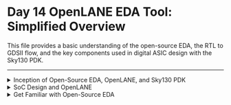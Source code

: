 # Day 14 OpenLANE EDA Tool: Simplified Overview

This file provides a basic understanding of the open-source EDA, the RTL to GDSII flow, and the key components used in digital ASIC design with the Sky130 PDK.

---

<details>
<summary>Inception of Open-Source EDA, OpenLANE, and Sky130 PDK</summary>

#### How to Talk to Computers


- **QFN-48 Package**: Outer part of a chip for connecting to the outside world.
<img width="416" alt="Screenshot 2024-11-15 at 3 42 19 PM" src="https://github.com/user-attachments/assets/e866dfb1-e6e1-4790-9c68-59c1ff2b660d">
<img width="791" alt="Screenshot 2024-11-15 at 3 42 30 PM" src="https://github.com/user-attachments/assets/b75909ff-c09d-4b36-98e4-0d1e45943cc2">

- **Chip**: Contains pads and the core (where digital logic resides
<img width="699" alt="Screenshot 2024-11-15 at 3 42 46 PM" src="https://github.com/user-attachments/assets/9ca6fb7c-b1dc-4f17-b1f2-a0971976f12e">
<img width="560" alt="Screenshot 2024-11-15 at 3 42 57 PM" src="https://github.com/user-attachments/assets/8a8ffbc9-1c6e-44b2-8ff6-8f0a8a8af30a">

- **IP (Intellectual Property)**: Pre-designed, reusable circuit blocks.
  - **Soft IP**: Synthesizable HDL code.
  - **Hard IP**: Fixed, pre-verified layout designs.
  - **Firm IP**: A mix of soft and hard IP.
<img width="477" alt="Screenshot 2024-11-15 at 3 44 53 PM" src="https://github.com/user-attachments/assets/7612eee1-420a-49b9-a48f-7242cd2571d7">


#### Introduction to RISC-V
- A processor architecture implemented using HDLs like Verilog.
- Programs are compiled from C to assembly, then to binary for execution.
<img width="875" alt="Screenshot 2024-11-15 at 3 53 24 PM" src="https://github.com/user-attachments/assets/a439df06-e183-4db1-accd-bd4c5b88a7de">
<img width="982" alt="Screenshot 2024-11-15 at 3 54 39 PM" src="https://github.com/user-attachments/assets/7271f0ae-757e-4c09-bdc9-04e877beb038">
<img width="982" alt="Screenshot 2024-11-15 at 3 55 06 PM" src="https://github.com/user-attachments/assets/206bd345-0c3b-418a-9c78-2ec7673f09b1">


#### From Software Applications to Hardware
- Applications (e.g., Microsoft Excel) run through system software:
  - **Compiler**: Converts high-level code to hardware instructions.
  - **Assembler**: Converts instructions to machine-readable binary.
<img width="980" alt="Screenshot 2024-11-15 at 3 56 23 PM" src="https://github.com/user-attachments/assets/65bbb347-df5c-4933-affe-2a07ced7762b">
<img width="914" alt="Screenshot 2024-11-15 at 3 57 12 PM" src="https://github.com/user-attachments/assets/a017f97d-aa1b-455e-9056-2679ebe33d2a">
<img width="985" alt="Screenshot 2024-11-15 at 3 59 00 PM" src="https://github.com/user-attachments/assets/997200b1-fe00-4d6b-b25a-0429aa75607c">


</details>

<details>
<summary>SoC Design and OpenLANE</summary>

### Components of Digital ASIC Design

In digital ASIC design, three key components play a crucial role: **RTL**, **EDA tools**, and **PDK**.

<img width="559" alt="Screenshot 2024-11-15 at 5 15 06 PM" src="https://github.com/user-attachments/assets/2302a238-ea24-4c88-8e1c-079990bc74db">

#### **1. RTL (Register Transfer Level)**
RTL represents the hardware design's functional description written in high-level hardware description languages like Verilog or VHDL. It describes the digital circuits in terms of data flow between registers and logical operations.

- **Sources of RTL**:
  - [LibreCores](https://librecores.org): Open community for hardware IPs.
  - [OpenCores](https://opencores.org): Repository for open-source RTL projects.
  - [GitHub](https://github.com): Platform to find numerous RTL designs shared by developers worldwide.

#### **2. EDA (Electronic Design Automation) Tools**
EDA tools are software applications used for designing, simulating, verifying, and synthesizing digital circuits. Open-source EDA tools like **OpenLANE** streamline the RTL to GDSII design process.

#### **3. PDK (Process Design Kit)**
PDK acts as the bridge between chip designers and the semiconductor fabrication facilities (FABs). It provides all the necessary rules, files, and resources needed to design manufacturable chips.

- **Definition**:
  - During the early days of IC design ("age of Gods"), chip design was tightly integrated with proprietary manufacturing processes.
  - Pioneers like Lynn Conway and Carver Mead introduced the concept of separating design from technology, leading to the evolution of pure-play fabs (independent manufacturers) and fabless design companies.
  - The PDK represents the interface between the FAB and designers, enabling this separation.

- **Open-Source PDK Example**:
  - [Google Skywater 130nm PDK](https://github.com/google/skywater-pdk): Open-source production PDK for the 130nm process node.

#### **Is 130nm Old?**
Yes, 130nm is considered an older technology node, but it is still widely used for educational, research, and low-cost applications.

#### **Is 130nm Fast?**
Yes, despite being older:
- **Intel's Pentium 4 Extreme Edition (2004)** achieved 3.46 GHz using 130nm technology.
<img width="149" alt="Screenshot 2024-11-15 at 5 11 54 PM" src="https://github.com/user-attachments/assets/11f75594-5d0a-4c5b-9f6a-ffb8678b0903">

- **OSU Research** reported a post-layout clock frequency of 327 MHz for a single-cycle RV32 CPU on 130nm, with potential for >1 GHz in a pipelined design.
<img width="602" alt="Screenshot 2024-11-15 at 5 12 03 PM" src="https://github.com/user-attachments/assets/2dc39846-19b2-4a5f-bd54-0a576e2a0430">

---

### ASIC Design Flow (RTL to GDSII)

<img width="414" alt="Screenshot 2024-11-15 at 5 16 22 PM" src="https://github.com/user-attachments/assets/0893d67a-76a2-43b2-8caf-ca706dff1768">

1. **Synthesis**: Transform RTL code into a gate-level netlist.
2. **Floor/Power Planning**: Organize functional blocks and design the power distribution network.
3. **Placement**: Determine the exact positions of standard cells and macros.
   - **Global Placement**: Approximate positioning of cells.
   - **Detailed Placement**: Final legal positioning of cells.
4. **Clock Tree Synthesis (CTS)**: Design the clock distribution network for synchronized operation.
5. **Routing**: Connect the placed cells using metal layers.
6. **Sign-Off**: Perform final verification checks before fabrication.


#### PDK Key Components
- **Technology Files**: Define process parameters.
- **Design Rules**: Guidelines for manufacturability.
- **Device Models**: SPICE models for simulation.
- **Standard Cell Libraries**: Basic building blocks.
- **IO Libraries**: For communication with the external world.
- **Memory Compilers**: Tools for creating memory blocks.

#### Simplified RTL to GDSII Flow

### Key Components of ASIC Design

#### **Technology Files**:
These define the physical and electrical parameters of the semiconductor process. They include the layer stack, design rules, and process variations.

#### **Design Rules**:
Guidelines that ensure the manufacturability of a design. They include constraints like minimum width, spacing, and enclosure for different layers and features, making sure that the chip can be successfully fabricated.

#### **Device Models**:
SPICE (Simulation Program with Integrated Circuit Emphasis) models are used for simulating the behavior of devices like transistors, capacitors, and resistors under different operating conditions.

#### **Standard Cell Libraries (SCL)**:
These are collections of pre-designed and characterized logic gates (AND, OR, NOT), flip-flops, and other essential components used to build complex digital circuits.

#### **IO Libraries**:
These libraries contain pre-designed input/output (I/O) cells that allow communication between the chip and the outside world. They include various types of I/O cells like power pads and analog interfaces.

#### **Memory Compilers**:
These tools are used to generate customized memory blocks (e.g., SRAM, ROM) based on specific design requirements, allowing for flexibility and optimization.

---

### **Synthesis**
Synthesis is the process of converting **RTL** (Register Transfer Level) code into a gate-level netlist using components from the **Standard Cell Library (SCL)**. The result is a functional representation of the circuit, mapped onto physical components.

<img width="899" alt="Screenshot 2024-11-15 at 5 18 15 PM" src="https://github.com/user-attachments/assets/9943eb9d-9d04-4510-9d15-7d1986460cef">

- **Standard Cells**: Have a regular, predefined layout.
- Each standard cell can have multiple views/models:
  - **Electrical Model**: Describes how the cell behaves electrically.
  - **HDL Model**: Describes the functionality of the cell in hardware description languages (Verilog/VHDL).
  - **SPICE Model**: Simulates the electrical behavior in detail.
  - **Layout Models**: Include abstract and detailed views, showing how the cell fits into the physical design.
<img width="349" alt="Screenshot 2024-11-15 at 5 18 43 PM" src="https://github.com/user-attachments/assets/6f0cc644-1cb0-4eb4-93b7-e49bbc05e773">
---

### **Floor and Power Planning**

#### **Chip Floor-Planning**:
In this step, the chip die is partitioned into different system building blocks, and the **I/O pads** (pads used for external connections) are placed.

<img width="867" alt="Screenshot 2024-11-15 at 5 20 45 PM" src="https://github.com/user-attachments/assets/c0bb4baa-e18c-428e-9174-68a77a8f1b6f">

#### **Macro Floor-Planning**:
This focuses on defining the **dimensions**, **pin locations**, and **row definitions** for the macros used in the design.

<img width="277" alt="Screenshot 2024-11-15 at 5 21 09 PM" src="https://github.com/user-attachments/assets/8f10c98d-da7c-4445-af4e-f65709d11059">

#### **Power Planning**:
Power planning involves designing the distribution of power throughout the chip, ensuring that all components receive sufficient and stable power. This includes defining the power grid and routing the necessary metal layers to distribute power efficiently.

<img width="502" alt="Screenshot 2024-11-15 at 5 21 57 PM" src="https://github.com/user-attachments/assets/6f0b55fe-46ee-4fe4-905c-ba24b8aefd2b">

---

### **Placement**
Placement involves placing the standard cells on the floorplan rows, aligning them with designated sites. Placement is done in two main steps:

<img width="716" alt="Screenshot 2024-11-15 at 5 23 10 PM" src="https://github.com/user-attachments/assets/cf8178d6-aff6-4ce6-aecb-3f3c83d1fea7">

- **Global Placement**: Places cells in approximate positions.
- **Detailed Placement**: Fine-tunes the placement to ensure legal positioning of cells and optimization of area, power, and timing.

<img width="620" alt="Screenshot 2024-11-15 at 5 25 51 PM" src="https://github.com/user-attachments/assets/dabae384-194d-4324-b4be-a1a33b22199e">

---

### **Clock Tree Synthesis (CTS)**
Clock Tree Synthesis is responsible for creating a **clock distribution network** that ensures all sequential elements (e.g., flip-flops) receive a synchronized clock signal. The goal is to minimize clock skew, which is the difference in timing of the clock signal at various parts of the chip. Achieving zero skew is difficult, but minimizing it is critical.
- The clock distribution network is usually structured as a tree (H-tree, X-tree, etc.).

<img width="258" alt="Screenshot 2024-11-15 at 5 26 26 PM" src="https://github.com/user-attachments/assets/0545e625-08ad-4943-b8e5-823529f3a864">

---

### **Routing**
Routing implements the interconnects between placed cells using the available metal layers. A **routing grid** is established for the chip, and the metal tracks are used to create the physical connections between cells.
- **Global Routing**: Generates routing guides that show the preferred routing paths.
- **Detailed Routing**: Uses the global routing guides to implement the actual wiring between the cells.

 <img width="778" alt="Screenshot 2024-11-15 at 5 27 02 PM" src="https://github.com/user-attachments/assets/888ab9b0-2cfd-492d-8936-5d084159a0e2">

---

### **Sign-Off**
At this stage, various physical and timing verifications are performed to ensure that the design is ready for fabrication.

#### **Physical Verifications**:
- **Design Rule Checking (DRC)**: Ensures that the design adheres to the manufacturing process's design rules.
- **Layout vs. Schematic (LVS)**: Verifies that the layout matches the schematic and that the design functions as intended.

#### **Timing Verification**:
- **Static Timing Analysis (STA)**: Ensures that the chip meets the required timing constraints, like ensuring data paths between registers are fast enough for the clock frequency.

---

### Introduction to OpenLANE and Strive Chipsets

#### **OpenLANE**
OpenLANE began as an open-source flow designed for a true open-source tape-out experiment. It provides a complete digital ASIC design flow, enabling users to design chips with open-source tools and resources. OpenLANE supports the SkyWater 130nm Open PDK (Process Design Kit), allowing users to design ASICs using a freely available process.

The flow is containerized for ease of use and designed to be functional out of the box. It is designed to produce clean GDSII files with no human intervention, ensuring that there are no LVS (Layout vs. Schematic) or DRC (Design Rule Checking) violations. The flow is continually improved, and new design examples are added regularly.

<img width="858" alt="Screenshot 2024-11-15 at 5 54 46 PM" src="https://github.com/user-attachments/assets/14e2a7dc-089b-4e8c-ba16-638b72545b99">

#### **Strive SoC Family**
The Strive family is a collection of open-source SoCs (System on Chips), designed to support the OpenLANE flow. Strive SoCs aim to provide a completely open ecosystem for hardware design, supporting Open PDK, Open EDA (Electronic Design Automation), and Open RTL.

**Strive SoC Models:**
| SoC Model     | Features                                     |
|---------------|----------------------------------------------|
| **Strive**    | Sky130 SCL + Synthesized 1 Kbytes SRAM       |
| **Strive 2**  | Sky130 SCL + 1 Kbytes OpenRAM block          |
| **Strive 2a** | Strive 2 with a single chip core module      |
| **Strive 3**  | OSU SCL + Synthesized 1 Kbytes SRAM         |
| **Strive 5**  | Sky130 SCL + 8 x 1 Kbytes OpenRAM banks     |
| **Strive 6**  | Strive 2 with DFT (Design for Test)         |

#### **OpenLANE ASIC Flow**
The main goal of OpenLANE's ASIC flow is to produce a clean GDSII file with no human intervention. This means that the flow ensures:
- No LVS Violations
- No DRC Violations
- Timing Violations: Currently a work-in-progress

**Key Features of OpenLANE:**
- **Tuned for SkyWater 130nm Open PDK**: OpenLANE is optimized for the SkyWater 130nm open-source process, but it also supports other process nodes like XFAB180 and GF130G.
- **Containerized**: The flow comes in a containerized format, ensuring it works immediately without complicated setup. It also includes instructions for building and running the flow natively.
- **Macro and Chip Hardening**: OpenLANE can be used to harden macros and chips, making them ready for production.
- **Two Modes of Operation**:
  - **Design Space Exploration**: This mode provides a large number of design examples with configurations optimized for performance and area.
  - **43 Designs**: The flow currently includes 43 design examples, each with its best configuration. More examples are continuously being added.

<img width="901" alt="Screenshot 2024-11-15 at 5 51 41 PM" src="https://github.com/user-attachments/assets/a48f4024-19ca-45c3-902d-69db4010791a">

This open-source toolset ensures that users can design digital ASICs with minimal manual intervention, supporting a variety of use cases from basic exploration to complex chip design.

---

### Introduction to OpenLANE Detailed ASIC Design Flow

The OpenLANE ASIC design flow starts with RTL synthesis, where tools like **Yosys** and **ABC** are used to convert RTL (Register Transfer Level) code into a gate-level netlist.

#### **Synthesis Exploration:**
This phase generates reports that provide insights into the design’s performance, area, and power consumption.

<img width="836" alt="Screenshot 2024-11-15 at 5 59 35 PM" src="https://github.com/user-attachments/assets/dd44932d-9ab8-47e0-b832-6cc213b6293e">


**Design Exploration**:  
Used to evaluate different design configurations to optimize for various goals, such as power, performance, and area.
  
<img width="810" alt="Screenshot 2024-11-15 at 5 59 41 PM" src="https://github.com/user-attachments/assets/d169387e-3d42-40de-82cb-36e6c39a6efc">

#### **OpenLANE Regression Testing:**
The design exploration utility is also used for regression testing. OpenLANE runs on approximately 70 different designs and compares the results to previously known best configurations, ensuring consistency and reliability across different design iterations.

<img width="339" alt="Screenshot 2024-11-15 at 6 11 59 PM" src="https://github.com/user-attachments/assets/bf81cdaa-ee67-4663-b18e-dea9493cf53e">

#### **DFT (Design for Test):**
- **Scan Insertion**: Adds scan chains to the design for testing its functionality during manufacturing.
- **ATPG (Automatic Test Pattern Generation)**: Automatically generates test patterns to verify the functionality of the design.
- **Test Patterns Compaction**: Reduces the number of test patterns while maintaining fault coverage.
- **Fault Coverage**: Measures how well the generated tests cover potential faults in the design.
- **Fault Simulation**: Simulates potential faults to ensure the design works as expected.

<img width="870" alt="Screenshot 2024-11-15 at 6 01 14 PM" src="https://github.com/user-attachments/assets/ae7948a4-d21d-4d79-a4a1-a95a985e8d8b">


#### **Physical Implementation (Automated Place and Route):**
Physical implementation, also known as **Place and Route (PnR)**, involves the following steps:
- **Floor/Power Planning**: Defines the chip's layout and power distribution network.
- **End Decoupling Capacitors and Tap Cells Insertion**: Ensures the power network is stable and that the chip is properly grounded.
- **Placement (Global and Detailed)**: Places standard cells and macros onto the floorplan in two stages—global and detailed placement.
- **Post-Placement Optimization**: Refines placement to reduce wire lengths and improve performance.
- **Clock Tree Synthesis (CTS)**: Designs the clock network to synchronize the operation of sequential elements.
- **Routing (Global and Detailed)**: Routes the metal connections between placed cells in two stages—global routing and detailed routing.

These steps are all carried out using **OpenROAD**, a suite of open-source tools for physical design.


#### **Logic Equivalence Check (LEC):**
Every time the netlist is modified (e.g., during CTS or post-placement optimization), it is crucial to perform a **Logic Equivalence Check (LEC)** to verify that the function of the design has not changed. This is done using **Yosys** to ensure that modifications do not introduce logical errors.

#### **Dealing with Antenna Rules Violations:**
When a metal wire segment is fabricated, it can accumulate charge during the etching process, potentially damaging transistor gates. This phenomenon is known as **Antenna Effect**.

<img width="504" alt="Screenshot 2024-11-15 at 6 04 56 PM" src="https://github.com/user-attachments/assets/99bf61b7-497f-42f2-b819-9f0ebacf74fd">
<img width="604" alt="Screenshot 2024-11-15 at 6 06 02 PM" src="https://github.com/user-attachments/assets/f7e18852-f467-4381-bd3c-26c4bd650278">

To prevent this:
- A **Fake Antenna Diode** is added next to every cell input after placement.
- **Magic**, a layout verification tool, is used to run an **Antenna Checker** on the routed layout.
- If a violation is detected, the Fake Antenna Diode is replaced with a real one.

<img width="347" alt="Screenshot 2024-11-15 at 6 14 38 PM" src="https://github.com/user-attachments/assets/2eb1d07b-2d58-49ca-8c89-33599b6d7941">

#### **Physical Verification: DRC & LVS**
- **Design Rules Checking (DRC)**: Performed using **Magic** to ensure that the design meets all the manufacturing process rules.
- **LVS (Layout vs. Schematic)**: Ensures that the layout matches the original schematic design. This is done using **Magic** and **Netgen**.
- **SPICE Extraction**: Magic also extracts the SPICE model from the layout to simulate and verify the design’s electrical behavior.

![Physical Verification Image](image-link) <!-- Image for DRC and LVS -->

---

</details>

<details>
<summary>Get Familiar with Open-Source EDA</summary>

---

#### OpenLANE Directory Structure

The directory structure of OpenLANE is organized as follows:

`cd /Desktop/work/tools/openlane_working_dir/`
```txt
│
├── openlane/
│   └── (OpenLANE related tools and scripts)
│
└── pdks/
├── skywater-pdk/
│   └── (SkyWater 130nm PDK files)
│
├── open_pdks/
│   └── (General open-source PDKs for other technologies)
│
└── sky130A/
└── (Specific to SkyWater 130nm technology, contains design libraries
```

## Explanation of Each Directory and Its Contents

### **openlane/**

This directory contains the main OpenLANE tools and scripts for the digital ASIC design flow. It includes the following major components:
- **Synthesis tools** (e.g., Yosys, ABC)
- **Floorplanning and placement tools** (e.g., OpenROAD)
- **Routing tools** (e.g., OpenROAD routing)
- **Timing and verification tools** (e.g., OpenSTA)
- **Regression testing and design exploration tools**
- **Script and configuration files** for managing the entire design flow, from RTL to GDSII.

OpenLANE works by orchestrating these tools to automate the ASIC design flow, aiming to produce clean GDSII files with no human intervention. The **openlane/** folder acts as the core of the OpenLANE flow.

### **pdks/**

This directory contains the Process Design Kits (PDKs) needed for designing chips. These kits are specific to different foundries and process nodes, and they provide the necessary design rules, libraries, and resources to ensure that the designs are manufacturable.

#### **skywater-pdk/**

The **skywater-pdk/** directory contains the PDK for the **SkyWater 130nm** process. This directory includes:
- **Technology files**: Contain design rules and specifications for the 130nm process.
- **Standard cell libraries**: Pre-designed logic cells for digital designs.
- **Device models**: SPICE models used for simulations.
- **IO libraries**: Pre-designed I/O cells for communication between the chip and external components.
- **Memory compilers**: Tools for generating memory blocks (e.g., SRAM, ROM) for use in the design.

This PDK is critical for creating designs that are compatible with the SkyWater 130nm process.

#### **open_pdks/**

This directory holds general open-source PDKs for different technologies. These PDKs provide the basic components and design rules for various semiconductor processes. The **open_pdks/** folder may contain multiple subdirectories for different processes and technologies, which allows for flexible support of various design flows.

#### **sky130A/**

The **sky130A/** directory is specific to the **SkyWater 130nm** technology and contains important files and resources for this process node. It includes:
- **Design libraries**: Collections of pre-designed digital logic cells optimized for the SkyWater 130nm process.
- **Design rules**: Guidelines on minimum sizes, spacing, and other constraints for chip manufacturing at 130nm.
- **Process information**: Details on process technology, including transistor models and performance characteristics.

This directory is essential for ensuring that designs meet the requirements of the SkyWater 130nm foundry and that they are manufacturable using the corresponding technology.

---

#### Design Preparation

```
cd /Desktop/work/tools/openlane_working_dir/openlane`
docker
```
<img width="523" alt="Screenshot 2024-11-15 at 7 04 18 PM" src="https://github.com/user-attachments/assets/035a4006-9f6b-4060-b368-9bba9c0c8a08">

Run the script `./flow.tcl -interactive`
<img width="498" alt="Screenshot 2024-11-15 at 7 06 32 PM" src="https://github.com/user-attachments/assets/34b5f4bb-1871-47d4-b2bd-29686333ba21">

`package require 0.9`
<img width="212" alt="Screenshot 2024-11-15 at 7 07 44 PM" src="https://github.com/user-attachments/assets/918e91e0-56af-43a6-a9ec-6859f125b60c">

Prepare the design (picorv32a) `prep -design picorv32a`
<img width="625" alt="Screenshot 2024-11-15 at 7 14 56 PM" src="https://github.com/user-attachments/assets/6271af91-ebab-4dd0-9a40-31d45c07ab96">

After preparation runs dir will be created
<img width="723" alt="Screenshot 2024-11-15 at 7 18 45 PM" src="https://github.com/user-attachments/assets/8a648798-586e-4ca6-931d-59da8a6d0de9">

Each runs will have each dir with date and runtime
<img width="686" alt="Screenshot 2024-11-15 at 7 20 05 PM" src="https://github.com/user-attachments/assets/a6614f8e-896c-40cd-9c85-820a8319b50d">

Start the synthesis `run_synthesis`
<img width="1328" alt="Screenshot 2024-11-15 at 7 24 59 PM" src="https://github.com/user-attachments/assets/c04adc40-8a0c-437e-8939-576882b62617">

Detailed explanation [here](https://github.com/efabless/openlane)
Detailed explanation [video-1](https://www.youtube.com/watch?v=EczW2IWdnOM) [video-2](https://www.youtube.com/watch?v=Vhyv0eq_mLU)

Finding flop ratio:
```
  flop ratio = number of DFF/total number of cell
               1613 / 14876 = 0.1084296854
               in percentile 10.84296854%
```

Synthesized netlist
`cd Desktop/work/tools/openlane_working_dir/openlane/designs/picorv32a/runs/`
Check reports/synthesis/.stat.rpt and results/synthesis/picorv32a.synthesis.v

<img width="820" alt="Screenshot 2024-11-15 at 7 45 49 PM" src="https://github.com/user-attachments/assets/74416ac3-98b7-4184-9500-e871bc0ee427">

<img width="399" alt="Screenshot 2024-11-15 at 7 47 09 PM" src="https://github.com/user-attachments/assets/b07be4ee-2815-4851-b87b-872a5b791496">

---
#### Tools in OpenLANE
- **Yosys**: Converts RTL to a gate-level netlist.
- **OpenROAD**: Physical design tools (placement, CTS, routing).
- **Magic**: Layout and physical verification.
- **OpenSTA**: Timing analysis.

---
</details>
